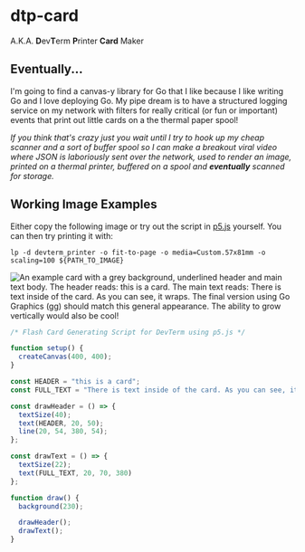 # dtp-card

A.K.A. **D**ev**T**erm **P**rinter **Card** Maker

## Eventually...

I'm going to find a canvas-y library for Go that I like because I like writing Go and I love deploying Go. My pipe dream is to have a structured logging service on my network with filters for really critical (or fun or important) events that print out little cards on a the thermal paper spool!

*If you think that's crazy just you wait until I try to hook up my cheap scanner and a sort of buffer spool so I can make a breakout viral video where JSON is laboriously sent over the network, used to render an image, printed on a thermal printer, buffered on a spool and **eventually** scanned for storage.*

## Working Image Examples

Either copy the following image or try out the script in [p5.js](https://editor.p5js.org/) yourself. You can then try printing it with: 

`lp -d devterm_printer -o fit-to-page -o media=Custom.57x81mm -o scaling=100 ${PATH_TO_IMAGE}`

![An example card with a grey background, underlined header and main text body. The header reads: this is a card. The main text reads: There is text inside of the card. As you can see, it wraps. The final version using Go Graphics (gg) should match this general appearance. The ability to grow vertically would also be cool!](https://vcvcvc-dev.us-east-1.linodeobjects.com/400x300.png)

```javascript
/* Flash Card Generating Script for DevTerm using p5.js */

function setup() {
  createCanvas(400, 400);
}

const HEADER = "this is a card";
const FULL_TEXT = "There is text inside of the card. As you can see, it wraps. The final version using Go Graphics (gg) should match this general appearance. The ability to grow vertically would also be cool!";

const drawHeader = () => {
  textSize(40);
  text(HEADER, 20, 50);
  line(20, 54, 380, 54);
};

const drawText = () => {
  textSize(22);
  text(FULL_TEXT, 20, 70, 380)
};

function draw() {
  background(230);

  drawHeader();
  drawText();
}
```
